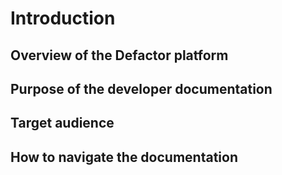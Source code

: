 # Introduction

## Overview of the Defactor platform
## Purpose of the developer documentation
## Target audience
## How to navigate the documentation